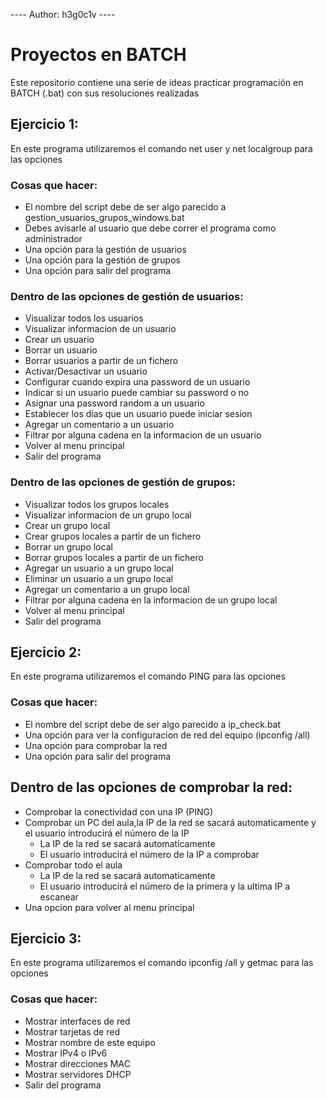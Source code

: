 ---- Author: h3g0c1v ----
# Proyectos en BATCH
Este repositorio contiene una serie de ideas practicar programación en BATCH (.bat) con sus resoluciones realizadas

## Ejercicio 1:
En este programa utilizaremos el comando net user y net localgroup para las opciones

### Cosas que hacer: 
- El nombre del script debe de ser algo parecido a gestion_usuarios_grupos_windows.bat
- Debes avisarle al usuario que debe correr el programa como administrador
- Una opción para la gestión de usuarios
- Una opción para la gestión de grupos
- Una opción para salir del programa

### Dentro de las opciones de gestión de usuarios:
- Visualizar todos los usuarios
- Visualizar informacion de un usuario
- Crear un usuario
- Borrar un usuario
- Borrar usuarios a partir de un fichero
- Activar/Desactivar un usuario
- Configurar cuando expira una password de un usuario
- Indicar si un usuario puede cambiar su password o no
- Asignar una password random a un usuario
- Establecer los dias que un usuario puede iniciar sesion
- Agregar un comentario a un usuario
- Filtrar por alguna cadena en la informacion de un usuario
- Volver al menu principal
- Salir del programa

### Dentro de las opciones de gestión de grupos:
- Visualizar todos los grupos locales
- Visualizar informacion de un grupo local
- Crear un grupo local
- Crear grupos locales a partir de un fichero
- Borrar un grupo local
- Borrar grupos locales a partir de un fichero
- Agregar un usuario a un grupo local
- Eliminar un usuario a un grupo local
- Agregar un comentario a un grupo local
- Filtrar por alguna cadena en la informacion de un grupo local
- Volver al menu principal
- Salir del programa

## Ejercicio 2:
En este programa utilizaremos el comando PING para las opciones

### Cosas que hacer: 
- El nombre del script debe de ser algo parecido a ip_check.bat
- Una opción para ver la configuracion de red del equipo (ipconfig /all)
- Una opción para comprobar la red
- Una opción para salir del programa

## Dentro de las opciones de comprobar la red:
- Comprobar la conectividad con una IP (PING)
- Comprobar un PC del aula,la IP de la red se sacará automaticamente y el usuario introducirá el número de la IP
  - La IP de la red se sacará automaticamente
  - El usuario introducirá el número de la IP a comprobar
- Comprobar todo el aula
  - La IP de la red se sacará automaticamente
  - El usuario introducirá el número de la primera y la ultima IP a escanear
- Una opcion para volver al menu principal

## Ejercicio 3:
En este programa utilizaremos el comando ipconfig /all y getmac para las opciones

### Cosas que hacer: 
- Mostrar interfaces de red
- Mostrar tarjetas de red
- Mostrar nombre de este equipo
- Mostrar IPv4 o IPv6
- Mostrar direcciones MAC
- Mostrar servidores DHCP
- Salir del programa
